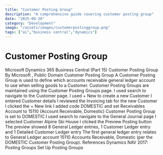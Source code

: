 ```yaml
---
title: "Customer Posting Group"
description: "A comprehensive guide covering customer posting group"
date: "2025-09-20"
category: "Development"
image: "/assets/images/customerpostinggroup.png"
tags: ["ai","business central","dynamics"]
---
```


# Customer Posting Group

Microsoft Dynamics 365 Business Central (Part 15) Customer Posting Group By Microsoft , Public Domain Customer Posting Group A Customer Posting Group is used to define which accounts receivable general ledger account to use when selling goods to a Customer. Customer Posting Groups are maintained using the Customer Posting Groups page. I used search to navigate to the Customer page. I used + New to create a new Customer I entered Customer details I reviewed the Invoicing tab for the new Customer I clicked the + New link I added code DOMESTIC and set Receivables Account to 15110 (Account Receivable, Domestic) Customer Posting Group is set to DOMESTIC I used search to navigate to the General Journal page I selected Customer Alpine Ski House I clicked the Preview Posting button The preview showed 8 General Ledger entries, 1 Customer Ledger entry and 1 Detailed Customer Ledger entry The first general ledger entry relates to General Ledger account 15110 Accounts Receivable, Domestic (per the DOMESTIC Customer Posting Group). References Dynamics NAV 2017: Posting Groups Set Up Posting Groups
